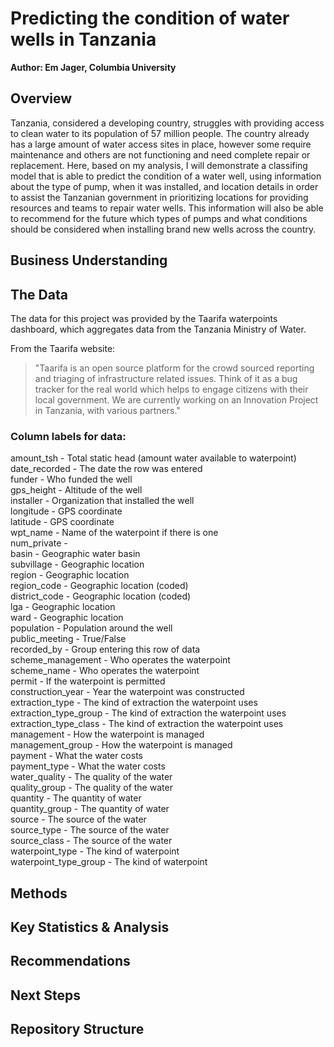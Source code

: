# Predicting the condition of water wells in Tanzania
**Author: Em Jager, Columbia University**

## Overview
Tanzania, considered a developing country, struggles with providing access to clean water to its population of 57 million people. The country already has a large amount of water access sites in place, however some require maintenance and others are not functioning and need complete repair or replacement. Here, based on my analysis, I will demonstrate a classifing model that is able to predict the condition of a water well, using information about the type of pump, when it was installed, and location details in order to assist the Tanzanian government in prioritizing locations for providing resources and teams to repair water wells. This information will also be able to recommend for the future which types of pumps and what conditions should be considered when installing brand new wells across the country. 

## Business Understanding

## The Data

The data for this project was provided by the Taarifa waterpoints dashboard, which aggregates data from the Tanzania Ministry of Water.

From the Taarifa website:
> "Taarifa is an open source platform for the crowd sourced reporting and triaging of infrastructure related issues. Think of it as a bug tracker for the real world which helps to engage citizens with their local government. We are currently working on an Innovation Project in Tanzania, with various partners."

### **Column labels for data:**

amount_tsh - Total static head (amount water available to waterpoint)\
date_recorded - The date the row was entered\
funder - Who funded the well\
gps_height - Altitude of the well\
installer - Organization that installed the well\
longitude - GPS coordinate\
latitude - GPS coordinate\
wpt_name - Name of the waterpoint if there is one\
num_private -\
basin - Geographic water basin\
subvillage - Geographic location\
region - Geographic location\
region_code - Geographic location (coded)\
district_code - Geographic location (coded)\
lga - Geographic location\
ward - Geographic location\
population - Population around the well\
public_meeting - True/False\
recorded_by - Group entering this row of data\
scheme_management - Who operates the waterpoint\
scheme_name - Who operates the waterpoint\
permit - If the waterpoint is permitted\
construction_year - Year the waterpoint was constructed\
extraction_type - The kind of extraction the waterpoint uses\
extraction_type_group - The kind of extraction the waterpoint uses\
extraction_type_class - The kind of extraction the waterpoint uses\
management - How the waterpoint is managed\
management_group - How the waterpoint is managed\
payment - What the water costs\
payment_type - What the water costs\
water_quality - The quality of the water\
quality_group - The quality of the water\
quantity - The quantity of water\
quantity_group - The quantity of water\
source - The source of the water\
source_type - The source of the water\
source_class - The source of the water\
waterpoint_type - The kind of waterpoint\
waterpoint_type_group - The kind of waterpoint

## Methods

## Key Statistics & Analysis

## Recommendations

## Next Steps

## Repository Structure
